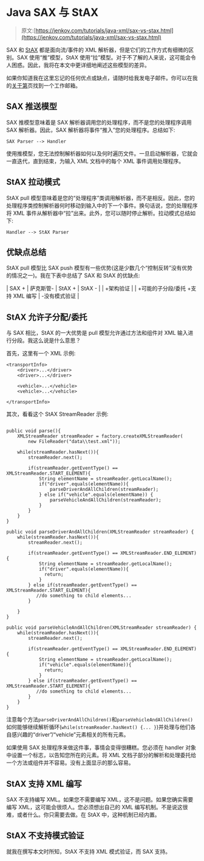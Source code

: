 # Java SAX 与 StAX

> 原文:[https://jenkov.com/tutorials/java-xml/sax-vs-stax.html](https://jenkov.com/tutorials/java-xml/sax-vs-stax.html)

SAX 和 [StAX](stax.html) 都是面向流/事件的 XML 解析器，但是它们的工作方式有细微的区别。SAX 使用“推”模型，StAX 使用“拉”模型。对于不了解的人来说，这可能会令人困惑。因此，我将在本文中更详细地阐述这些模型的差异。

如果你知道我在这里忘记的任何优点或缺点，请随时给我发电子邮件。你可以在我的[关于第](http://jenkov.com/about/index.html)页找到一个工作邮箱。

## SAX 推送模型

SAX 推模型意味着是 SAX 解析器调用您的处理程序，而不是您的处理程序调用 SAX 解析器。因此，SAX 解析器将事件“推入”您的处理程序。总结如下:

```
SAX Parser --> Handler    

```

使用推模型，您无法控制解析器如何以及何时遍历文件。一旦启动解析器，它就会一直迭代，直到结束，为输入 XML 文档中的每个 XML 事件调用处理程序。

## StAX 拉动模式

StAX pull 模型意味着是您的“处理程序”类调用解析器，而不是相反。因此，您的处理程序类控制解析器何时移动到输入中的下一个事件。换句话说，您的处理程序将 XML 事件从解析器中“拉”出来。此外，您可以随时停止解析。拉动模式总结如下:

```
Handler --> StAX Parser    

```

## 优缺点总结

StAX pull 模型比 SAX push 模型有一些优势(这是少数几个“控制反转”没有优势的情况之一)。我在下表中总结了 SAX 和 StAX 的优缺点:

| SAX + | 萨克斯管- | StAX + | StAX - |
| +架构验证 |  | +可能的子分段/委托
+支持 XML 编写 | -没有模式验证 |

## StAX 允许子分配/委托

与 SAX 相比，StAX 的一大优势是 pull 模型允许通过方法和组件对 XML 输入进行分段。我这么说是什么意思？

首先，这里有一个 XML 示例:

```
<transportInfo>
    <driver>...</driver>
    <driver>...</driver>

    <vehicle>...</vehicle>
    <vehicle>...</vehicle>

</transportInfo>

```

其次，看看这个 StAX StreamReader 示例:

```

public void parse(){
    XMLStreamReader streamReader = factory.createXMLStreamReader(
        new FileReader("data\\test.xml"));

    while(streamReader.hasNext()){
        streamReader.next();

        if(streamReader.getEventType() == XMLStreamReader.START_ELEMENT){
            String elementName = streamReader.getLocalName();
            if("driver".equals(elementName)){
                parseDriverAndAllChildren(streamReader);
            } else if("vehicle".equals(elementName)) {
                parseVehicleAndAllChildren(streamReader);
            }
        }
    }
}

public void parseDriverAndAllChildren(XMLStreamReader streamReader) {
    while(streamReader.hasNext()){
        streamReader.next();

        if(streamReader.getEventType() == XMLStreamReader.END_ELEMENT){
            String elementName = streamReader.getLocalName();
            if("driver".equals(elementName)){
              return;
            }
        } else if(streamReader.getEventType() == XMLStreamReader.START_ELEMENT){
           //do something to child elements...
        }

    }
}

public void parseVehicleAndAllChildren(XMLStreamReader streamReader) {
    while(streamReader.hasNext()){
        streamReader.next();

        if(streamReader.getEventType() == XMLStreamReader.END_ELEMENT){
            String elementName = streamReader.getLocalName();
            if("vehicle".equals(elementName)){
              return;
            }
        } else if(streamReader.getEventType() == XMLStreamReader.START_ELEMENT){
           //do something to child elements...
        }
    }
}

```

注意每个方法`parseDriverAndAllChildren()`和`parseVehicleAndAllChildren()`如何能够继续解析循环(`while(streamReader.hasNext() {... }`)并处理与他们各自感兴趣的“driver”/“vehicle”元素相关的所有元素。

如果使用 SAX 处理程序来做这件事，事情会变得很糟糕。您必须在 handler 对象中设置一个标志，以告知您所在的元素。将 XML 文档子部分的解析和处理委托给一个方法或组件并不容易。没有上面显示的那么容易。

## StAX 支持 XML 编写

SAX 不支持编写 XML。如果您不需要编写 XML，这不是问题。如果您确实需要编写 XML，这可能会很烦人。您必须想出自己的 XML 编写机制。不是说这很难，或者什么。你只需要去做。在 StAX 中，这种机制已经内置。

## StAX 不支持模式验证

就我在撰写本文时所知，StAX 不支持 XML 模式验证，而 SAX 支持。